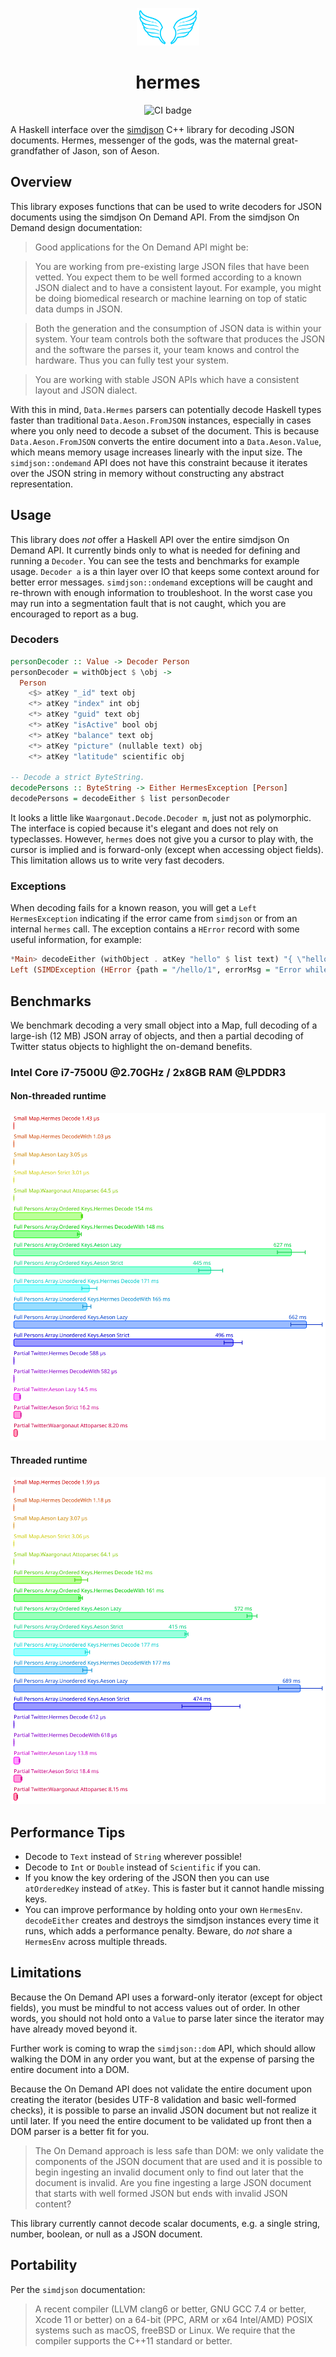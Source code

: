 <p align="center">
<img src="./wings.svg" height=60 width=100 />
</p>
<h1 align="center">hermes</h1>
<p align="center">
<a href="https://github.com/velveteer/hermes/actions"></a>
  <img src="https://img.shields.io/github/workflow/status/velveteer/hermes/CI?style=flat-square" alt="CI badge" />
</a>

A Haskell interface over the [simdjson](https://github.com/simdjson/simdjson) C++ library for decoding JSON documents. Hermes, messenger of the gods, was the maternal great-grandfather of Jason, son of Aeson. 

## Overview

This library exposes functions that can be used to write decoders for JSON documents using the simdjson On Demand API. From the simdjson On Demand design documentation:

> Good applications for the On Demand API might be:

> You are working from pre-existing large JSON files that have been vetted. You expect them to be well formed according to a known JSON dialect and to have a consistent layout. For example, you might be doing biomedical research or machine learning on top of static data dumps in JSON.

> Both the generation and the consumption of JSON data is within your system. Your team controls both the software that produces the JSON and the software the parses it, your team knows and control the hardware. Thus you can fully test your system.

> You are working with stable JSON APIs which have a consistent layout and JSON dialect.

With this in mind, `Data.Hermes` parsers can potentially decode Haskell types faster than traditional `Data.Aeson.FromJSON` instances, especially in cases where you only need to decode a subset of the document. This is because `Data.Aeson.FromJSON` converts the entire document into a `Data.Aeson.Value`, which means memory usage increases linearly with the input size. The `simdjson::ondemand` API does not have this constraint because it iterates over the JSON string in memory without constructing any abstract representation.

## Usage

This library does _not_ offer a Haskell API over the entire simdjson On Demand API. It currently binds only to what is needed for defining and running a `Decoder`. You can see the tests and benchmarks for example usage. `Decoder a` is a thin layer over IO that keeps some context around for better error messages. `simdjson::ondemand` exceptions will be caught and re-thrown with enough information to troubleshoot. In the worst case you may run into a segmentation fault that is not caught, which you are encouraged to report as a bug.

### Decoders

```haskell
personDecoder :: Value -> Decoder Person
personDecoder = withObject $ \obj ->
  Person
    <$> atKey "_id" text obj
    <*> atKey "index" int obj
    <*> atKey "guid" text obj
    <*> atKey "isActive" bool obj
    <*> atKey "balance" text obj
    <*> atKey "picture" (nullable text) obj
    <*> atKey "latitude" scientific obj

-- Decode a strict ByteString.
decodePersons :: ByteString -> Either HermesException [Person]
decodePersons = decodeEither $ list personDecoder
```

It looks a little like `Waargonaut.Decode.Decoder m`, just not as polymorphic. The interface is copied because it's elegant and does not rely on typeclasses. However, `hermes` does not give you a cursor to play with, the cursor is implied and is forward-only (except when accessing object fields). This limitation allows us to write very fast decoders.

### Exceptions

When decoding fails for a known reason, you will get a `Left HermesException` indicating if the error came from `simdjson` or from an internal `hermes` call. The exception contains a `HError` record with some useful information, for example:
```haskell
*Main> decodeEither (withObject . atKey "hello" $ list text) "{ \"hello\": [\"world\", false] }" 
Left (SIMDException (HError {path = "/hello/1", errorMsg = "Error while getting value of type text. The JSON element does not have the requested type.", docLocation = "false] }", docDebug = "json_iterator [ depth : 3, structural : 'f', offset : 21', error : No error ]"}))
```

## Benchmarks
We benchmark decoding a very small object into a Map, full decoding of a large-ish (12 MB) JSON array of objects, and then a partial decoding of Twitter status objects to highlight the on-demand benefits. 

### Intel Core i7-7500U @2.70GHz / 2x8GB RAM @LPDDR3

#### Non-threaded runtime

![](./hermesbench/bench.svg)

#### Threaded runtime

![](./hermesbench/bench_threaded.svg)

## Performance Tips

* Decode to `Text` instead of `String` wherever possible!
* Decode to `Int` or `Double` instead of `Scientific` if you can.
* If you know the key ordering of the JSON then you can use `atOrderedKey` instead of `atKey`. This is faster but it cannot handle missing keys.
* You can improve performance by holding onto your own `HermesEnv`. `decodeEither` creates and destroys the simdjson instances every time it runs, which adds a performance penalty. Beware, do _not_ share a `HermesEnv` across multiple threads.

## Limitations

Because the On Demand API uses a forward-only iterator (except for object fields), you must be mindful to not access values out of order. In other words, you should not hold onto a `Value` to parse later since the iterator may have already moved beyond it. 

Further work is coming to wrap the `simdjson::dom` API, which should allow walking the DOM in any order you want, but at the expense of parsing the entire document into a DOM. 

Because the On Demand API does not validate the entire document upon creating the iterator (besides UTF-8 validation and basic well-formed checks), it is possible to parse an invalid JSON document but not realize it until later. If you need the entire document to be validated up front then a DOM parser is a better fit for you.

> The On Demand approach is less safe than DOM: we only validate the components of the JSON document that are used and it is possible to begin ingesting an invalid document only to find out later that the document is invalid. Are you fine ingesting a large JSON document that starts with well formed JSON but ends with invalid JSON content?

This library currently cannot decode scalar documents, e.g. a single string, number, boolean, or null as a JSON document. 

## Portability

Per the `simdjson` documentation:

> A recent compiler (LLVM clang6 or better, GNU GCC 7.4 or better, Xcode 11 or better) on a 64-bit (PPC, ARM or x64 Intel/AMD) POSIX systems such as macOS, freeBSD or Linux. We require that the compiler supports the C++11 standard or better.
